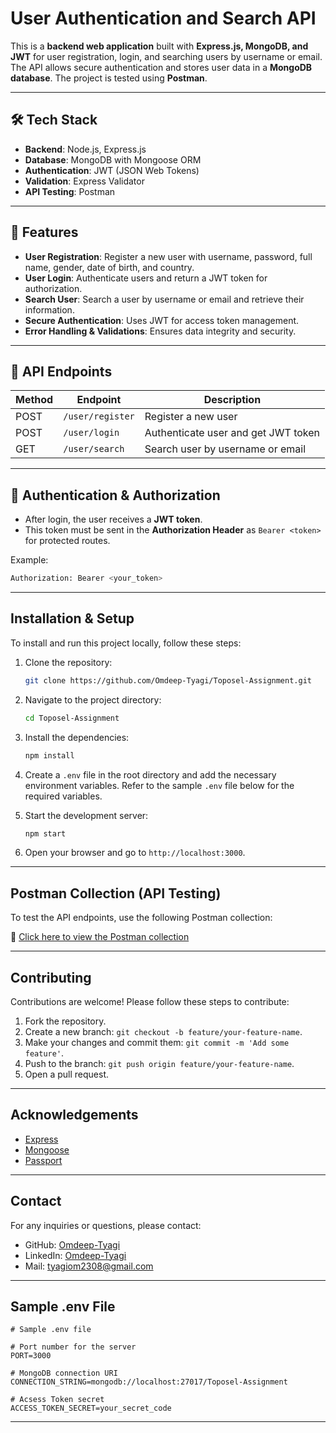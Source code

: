 # User Authentication and Search API

This is a **backend web application** built with **Express.js, MongoDB, and JWT** for user registration, login, and searching users by username or email. The API allows secure authentication and stores user data in a **MongoDB database**. The project is tested using **Postman**.

---

## 🛠 Tech Stack

- **Backend**: Node.js, Express.js  
- **Database**: MongoDB with Mongoose ORM  
- **Authentication**: JWT (JSON Web Tokens)  
- **Validation**: Express Validator  
- **API Testing**: Postman  

---


## 🚀 Features

- **User Registration**: Register a new user with username, password, full name, gender, date of birth, and country.  
- **User Login**: Authenticate users and return a JWT token for authorization.  
- **Search User**: Search a user by username or email and retrieve their information.  
- **Secure Authentication**: Uses JWT for access token management.  
- **Error Handling & Validations**: Ensures data integrity and security.  

---


## 📝 API Endpoints

| Method | Endpoint      | Description |
|--------|--------------|--------------|
| POST   | `/user/register` | Register a new user |
| POST   | `/user/login`    | Authenticate user and get JWT token |
| GET    | `/user/search`   | Search user by username or email |


---


## 🔐 Authentication & Authorization

- After login, the user receives a **JWT token**.
- This token must be sent in the **Authorization Header** as `Bearer <token>` for protected routes.

Example:

```bash
Authorization: Bearer <your_token>
```

---



## Installation &  Setup

To install and run this project locally, follow these steps:

1. Clone the repository:

    ```sh
    git clone https://github.com/Omdeep-Tyagi/Toposel-Assignment.git
    ```

2. Navigate to the project directory:

    ```sh
    cd Toposel-Assignment
    ```

3. Install the dependencies:

    ```sh
    npm install
    ```

4. Create a `.env` file in the root directory and add the necessary environment variables. Refer to the sample `.env` file below for the required variables.



5. Start the development server:

    ```sh
    npm start
    ```

6. Open your browser and go to `http://localhost:3000`.


---

## Postman Collection (API Testing)

To test the API endpoints, use the following Postman collection:

🔗 [Click here to view the Postman collection](https://www.postman.com/aviation-pilot-89741121/my-workspace/collection/ek6njto/toposel-assignment?action=share&creator=40724566)

---

## Contributing

Contributions are welcome! Please follow these steps to contribute:

1. Fork the repository.
2. Create a new branch: `git checkout -b feature/your-feature-name`.
3. Make your changes and commit them: `git commit -m 'Add some feature'`.
4. Push to the branch: `git push origin feature/your-feature-name`.
5. Open a pull request.


---


## Acknowledgements

- [Express](https://expressjs.com/)
- [Mongoose](https://mongoosejs.com/)
- [Passport](http://www.passportjs.org/)


---


## Contact

For any inquiries or questions, please contact:

- GitHub: [Omdeep-Tyagi](https://github.com/Omdeep-Tyagi)
- LinkedIn: [Omdeep-Tyagi](https://www.linkedin.com/in/omdeep-tyagi-428854272/)
- Mail: tyagiom2308@gmail.com

---

## Sample .env File

```dotenv
# Sample .env file

# Port number for the server
PORT=3000

# MongoDB connection URI
CONNECTION_STRING=mongodb://localhost:27017/Toposel-Assignment

# Acsess Token secret
ACCESS_TOKEN_SECRET=your_secret_code
```

---

